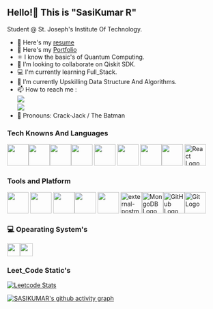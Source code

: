 ## Hello!🙂 This is "SasiKumar R"

Student @ St. Joseph's Institute Of Technology.
- 🔭 Here's my [resume](https://drive.google.com/file/d/1bTYFcPmRWRSY47dBSms73HedZvddfaE3/view?usp=sharing)
- 🎊 Here's my [Portfolio](https://portfolio-nine-lime-21.vercel.app/)
- ⚛  I know the basic's of Quantum Computing.
- 👯 I’m looking to collaborate on Qiskit SDK.
- 💻 I'm currently learning Full_Stack.
- 🌱 I’m currently Upskilling Data Structure And Algorithms.
- 📫 How to reach me :
<br /> [<img src="https://img.shields.io/badge/LinkedIn-0077B5?style=for-the-badge&logo=linkedin&logoColor=white" />](https://www.linkedin.com/in/sasikumar670/)<br /> [<img src="https://img.shields.io/badge/Gmail-D14836?style=for-the-badge&logo=gmail&logoColor=white" />](mailto:rsasikumar670@gmail.com)
- 🦇 Pronouns: Crack-Jack / The Batman

### Tech Knowns And Languages
<img height="50" width="50" src="https://img.icons8.com/color/48/000000/python.png" /><img height="50" width="50" src="https://img.icons8.com/color/48/000000/c-programming.png" /><img height="50" width="50" src="https://img.icons8.com/color/48/000000/c-plus-plus-logo.png" /><img height="50" width="50" src="https://img.icons8.com/color/48/000000/java-coffee-cup-logo.png" /> <img height="50" width="50" src="https://img.icons8.com/color/48/000000/html-5.png" /> <img height="50" width="50" src="https://img.icons8.com/color/48/000000/css3.png" /> <img height="50" width="50" src="https://img.icons8.com/color/48/000000/javascript.png"/><img height="50" width="50" src="https://img.icons8.com/color/48/000000/nodejs.png"/>
<img width="50" height="50" src="https://img.icons8.com/officel/80/react.png" alt="React Logo"/>

### Tools and Platform
<img height="50" width="50" src="https://img.icons8.com/color/48/000000/visual-studio-code-2019.png"/> <img height="50" width="50" src="https://img.icons8.com/color/48/000000/pycharm.png"/> <img height="50" width="50" src="https://img.icons8.com/color/50/000000/git.png"/><img height="50" src="https://img.icons8.com/officel/480/null/java-eclipse.png"/> <img height="50" src="https://img.icons8.com/color/480/null/notion--v1.png" />
<img width="50" height="50" src="https://img.icons8.com/external-tal-revivo-shadow-tal-revivo/100/external-postman-is-the-only-complete-api-development-environment-logo-shadow-tal-revivo.png" alt="external-postman-is-the-only-complete-api-development-environment-logo-shadow-tal-revivo"/><img width="50" height="50" src="https://img.icons8.com/color/48/mongodb.png" alt="MongoDB Logo"/><img width="50" height="50" src="https://img.icons8.com/fluent/48/github.png" alt="GitHub Logo"/><img width="50" height="50" src="https://img.icons8.com/color/48/git.png" alt="Git Logo"/>



### 💻 Opearating System's
<img height="30" src="https://img.shields.io/badge/mac%20os-000000?style=for-the-badge&logo=apple&logoColor=white"/><img height="30" src="https://img.shields.io/badge/Windows-0078D6?style=for-the-badge&logo=windows&logoColor=white"/>

### Leet_Code Static's
[![Leetcode Stats](https://leetcard.jacoblin.cool/sasikumar_rr?ext=contest&theme=dark)](https://leetcode.com/sasikumar_rr)



[![SASIKUMAR's github activity graph](https://github-readme-activity-graph.vercel.app/graph?username=SASI-KUMAR-R&bg_color=0a0a0a&color=f5f5f5&line=b71aad&point=f1eeee&area=true&hide_border=true)](https://github.com/ashutosh00710/github-readme-activity-graph)
